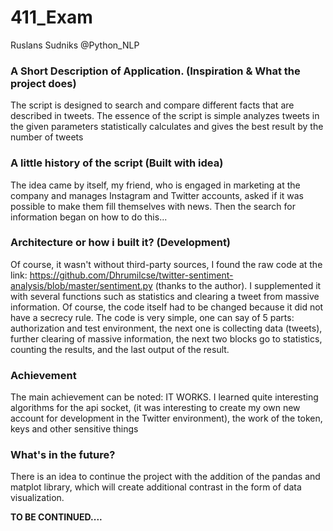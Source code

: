 # 411_Exam
Ruslans Sudniks @Python_NLP


### A Short Description of Application. (Inspiration & What the project does)
The script is designed to search and compare different facts that are described in tweets. The essence of the script is simple analyzes tweets in the given parameters statistically calculates and gives the best result by the number of tweets
### A little history of the script (Built with idea)
The idea came by itself, my friend, who is engaged in marketing at the company and manages Instagram and Twitter accounts, asked if it was possible to make them fill themselves with news. Then the search for information began on how to do this...
### Architecture or how i built it? (Development)
Of course, it wasn't without third-party sources, I found the raw code at the link: https://github.com/Dhrumilcse/twitter-sentiment-analysis/blob/master/sentiment.py (thanks to the author). I supplemented it with several functions such as statistics and clearing a tweet from massive information. Of course, the code itself had to be changed because it did not have a secrecy rule. The code is very simple, one can say of 5 parts: authorization and test environment, the next one is collecting data (tweets), further clearing of massive information, the next two blocks go to statistics, counting the results, and the last output of the result.
### Achievement
The main achievement can be noted: IT WORKS. I learned quite interesting algorithms for the api socket, (it was interesting to create my own new account for development in the Twitter environment), the work of the token, keys and other sensitive things
### What's in the future?
There is an idea to continue the project with the addition of the pandas and matplot library, which will create additional contrast in the form of data visualization.

<strong>TO BE CONTINUED....</strong>

